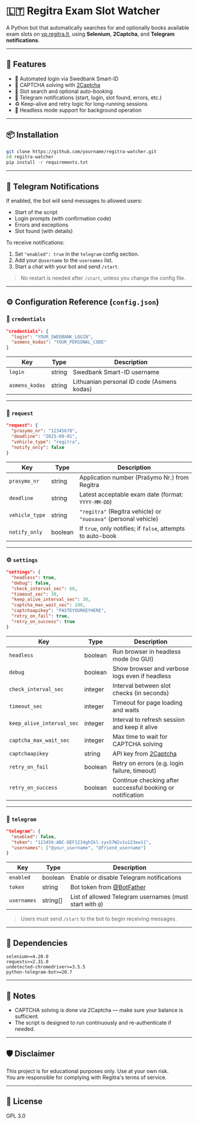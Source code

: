 # 🇱🇹 Regitra Exam Slot Watcher

A Python bot that automatically searches for and optionally books available exam slots on [vp.regitra.lt](https://vp.regitra.lt), using **Selenium**, **2Captcha**, and **Telegram notifications**.

---

## 🚀 Features

- 🔐 Automated login via Swedbank Smart-ID
- 🤖 CAPTCHA solving with [2Captcha](https://2captcha.com/)
- 📅 Slot search and optional auto-booking
- 📲 Telegram notifications (start, login, slot found, errors, etc.)
- ♻️ Keep-alive and retry logic for long-running sessions
- 🧪 Headless mode support for background operation

---

## 📦 Installation

```bash
git clone https://github.com/yourname/regitra-watcher.git
cd regitra-watcher
pip install -r requirements.txt
```


---

## 📲 Telegram Notifications

If enabled, the bot will send messages to allowed users:

- Start of the script
- Login prompts (with confirmation code)
- Errors and exceptions
- Slot found (with details)

To receive notifications:

1. Set `"enabled": true` in the `telegram` config section.
2. Add your `@username` to the `usernames` list.
3. Start a chat with your bot and send `/start`.

> No restart is needed after `/start`, unless you change the config file.

---


## ⚙️ Configuration Reference (`config.json`)

### 🔐 `credentials`

```json
"credentials": {
  "login": "YOUR_SWEDBANK_LOGIN",
  "asmens_kodas": "YOUR_PERSONAL_CODE"
}
```

| Key             | Type   | Description                                      |
|------------------|--------|--------------------------------------------------|
| `login`          | string | Swedbank Smart-ID username                       |
| `asmens_kodas`   | string | Lithuanian personal ID code (Asmens kodas)       |

---

### 📄 `request`

```json
"request": {
  "prasymo_nr": "12345678",
  "deadline": "2025-09-01",
  "vehicle_type": "regitra",
  "notify_only": false
}
```

| Key             | Type    | Description                                                                 |
|------------------|---------|-----------------------------------------------------------------------------|
| `prasymo_nr`     | string  | Application number (Prašymo Nr.) from Regitra                              |
| `deadline`       | string  | Latest acceptable exam date (format: `YYYY-MM-DD`)                         |
| `vehicle_type`   | string  | `"regitra"` (Regitra vehicle) or `"nuosava"` (personal vehicle)            |
| `notify_only`    | boolean | If `true`, only notifies; if `false`, attempts to auto-book                |

---

### ⚙️ `settings`

```json
"settings": {
  "headless": true,
  "debug": false,
  "check_interval_sec": 60,
  "timeout_sec": 30,
  "keep_alive_interval_sec": 30,
  "captcha_max_wait_sec": 240,
  "captchaapikey": "PASTEYOURKEYHERE",
  "retry_on_fail": true,
  "retry_on_success": true
}
```

| Key                     | Type    | Description                                                                 |
|--------------------------|---------|-----------------------------------------------------------------------------|
| `headless`               | boolean | Run browser in headless mode (no GUI)                                      |
| `debug`                  | boolean | Show browser and verbose logs even if headless                             |
| `check_interval_sec`     | integer | Interval between slot checks (in seconds)                                  |
| `timeout_sec`            | integer | Timeout for page loading and waits                                         |
| `keep_alive_interval_sec`| integer | Interval to refresh session and keep it alive                              |
| `captcha_max_wait_sec`   | integer | Max time to wait for CAPTCHA solving                                       |
| `captchaapikey`          | string  | API key from [2Captcha](https://2captcha.com/)                             |
| `retry_on_fail`          | boolean | Retry on errors (e.g. login failure, timeout)                              |
| `retry_on_success`       | boolean | Continue checking after successful booking or notification                 |

---

### 📲 `telegram`

```json
"telegram": {
  "enabled": false,
  "token": "123456:ABC-DEF1234ghIkl-zyx57W2v1u123ew11",
  "usernames": ["@your_username", "@friend_username"]
}
```

| Key         | Type     | Description                                                             |
|--------------|----------|-------------------------------------------------------------------------|
| `enabled`    | boolean  | Enable or disable Telegram notifications                               |
| `token`      | string   | Bot token from [@BotFather](https://t.me/BotFather)                    |
| `usernames`  | string[] | List of allowed Telegram usernames (must start with `@`)               |

> Users must send `/start` to the bot to begin receiving messages.

---

## 🧩 Dependencies

```
selenium>=4.20.0  
requests>=2.31.0  
undetected-chromedriver>=3.5.5  
python-telegram-bot>=20.7  
```

---

## 🧠 Notes

- CAPTCHA solving is done via 2Captcha — make sure your balance is sufficient.
- The script is designed to run continuously and re-authenticate if needed.

---

## 🛡 Disclaimer

This project is for educational purposes only. Use at your own risk.  
You are responsible for complying with Regitra's terms of service.

---

## 📄 License
GPL 3.0
